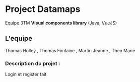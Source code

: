 # Project Datamaps
Equipe 3TM
**Visual components library** (Java, VueJS)
## L'equipe
Thomas Holley , Thomas Fontaine , Martin Jeanne , Theo Marie


### Description du projet :
 Login et register fait

